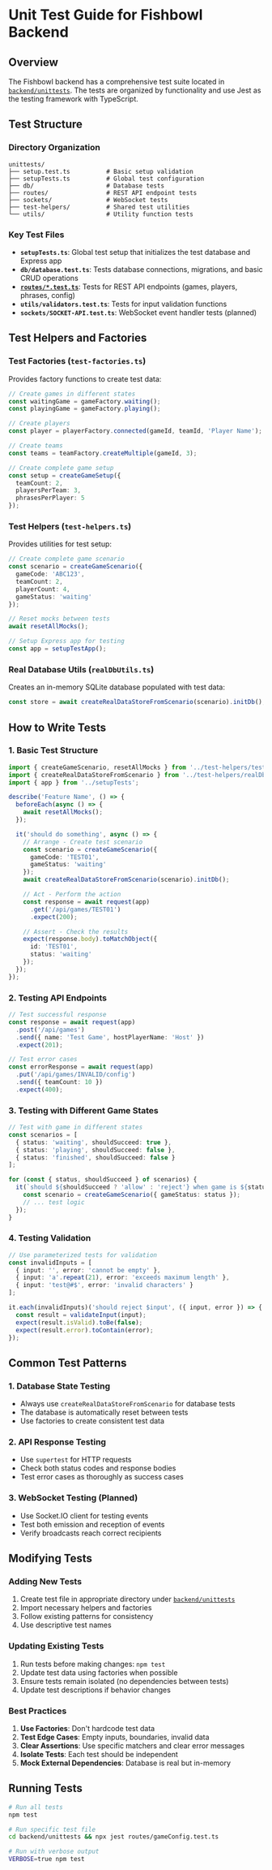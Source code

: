 # Unit Test Guide for Fishbowl Backend

## Overview

The Fishbowl backend has a comprehensive test suite located in [`backend/unittests`](c:\Users\Tyler.TYLERS-PC\source\repos\fishbowl\backend\unittests). The tests are organized by functionality and use Jest as the testing framework with TypeScript.

## Test Structure

### Directory Organization

```
unittests/
├── setup.test.ts          # Basic setup validation
├── setupTests.ts          # Global test configuration
├── db/                    # Database tests
├── routes/                # REST API endpoint tests  
├── sockets/               # WebSocket tests
├── test-helpers/          # Shared test utilities
└── utils/                 # Utility function tests
```

### Key Test Files

- **`setupTests.ts`**: Global test setup that initializes the test database and Express app
- **`db/database.test.ts`**: Tests database connections, migrations, and basic CRUD operations
- **[`routes/*.test.ts`](c:\Users\Tyler.TYLERS-PC\source\repos\fishbowl\backend\unittests\routes)**: Tests for REST API endpoints (games, players, phrases, config)
- **`utils/validators.test.ts`**: Tests for input validation functions
- **`sockets/SOCKET-API.test.ts`**: WebSocket event handler tests (planned)

## Test Helpers and Factories

### Test Factories (`test-factories.ts`)

Provides factory functions to create test data:

```typescript
// Create games in different states
const waitingGame = gameFactory.waiting();
const playingGame = gameFactory.playing();

// Create players
const player = playerFactory.connected(gameId, teamId, 'Player Name');

// Create teams
const teams = teamFactory.createMultiple(gameId, 3);

// Create complete game setup
const setup = createGameSetup({
  teamCount: 2,
  playersPerTeam: 3,
  phrasesPerPlayer: 5
});
```

### Test Helpers (`test-helpers.ts`)

Provides utilities for test setup:

```typescript
// Create complete game scenario
const scenario = createGameScenario({
  gameCode: 'ABC123',
  teamCount: 2,
  playerCount: 4,
  gameStatus: 'waiting'
});

// Reset mocks between tests
await resetAllMocks();

// Setup Express app for testing
const app = setupTestApp();
```

### Real Database Utils (`realDbUtils.ts`)

Creates an in-memory SQLite database populated with test data:

```typescript
const store = await createRealDataStoreFromScenario(scenario).initDb();
```

## How to Write Tests

### 1. Basic Test Structure

```typescript
import { createGameScenario, resetAllMocks } from '../test-helpers/test-helpers';
import { createRealDataStoreFromScenario } from '../test-helpers/realDbUtils';
import { app } from '../setupTests';

describe('Feature Name', () => {
  beforeEach(async () => {
    await resetAllMocks();
  });

  it('should do something', async () => {
    // Arrange - Create test scenario
    const scenario = createGameScenario({
      gameCode: 'TEST01',
      gameStatus: 'waiting'
    });
    await createRealDataStoreFromScenario(scenario).initDb();

    // Act - Perform the action
    const response = await request(app)
      .get('/api/games/TEST01')
      .expect(200);

    // Assert - Check the results
    expect(response.body).toMatchObject({
      id: 'TEST01',
      status: 'waiting'
    });
  });
});
```

### 2. Testing API Endpoints

```typescript
// Test successful response
const response = await request(app)
  .post('/api/games')
  .send({ name: 'Test Game', hostPlayerName: 'Host' })
  .expect(201);

// Test error cases
const errorResponse = await request(app)
  .put('/api/games/INVALID/config')
  .send({ teamCount: 10 })
  .expect(400);
```

### 3. Testing with Different Game States

```typescript
// Test with game in different states
const scenarios = [
  { status: 'waiting', shouldSucceed: true },
  { status: 'playing', shouldSucceed: false },
  { status: 'finished', shouldSucceed: false }
];

for (const { status, shouldSucceed } of scenarios) {
  it(`should ${shouldSucceed ? 'allow' : 'reject'} when game is ${status}`, async () => {
    const scenario = createGameScenario({ gameStatus: status });
    // ... test logic
  });
}
```

### 4. Testing Validation

```typescript
// Use parameterized tests for validation
const invalidInputs = [
  { input: '', error: 'cannot be empty' },
  { input: 'a'.repeat(21), error: 'exceeds maximum length' },
  { input: 'test@#$', error: 'invalid characters' }
];

it.each(invalidInputs)('should reject $input', ({ input, error }) => {
  const result = validateInput(input);
  expect(result.isValid).toBe(false);
  expect(result.error).toContain(error);
});
```

## Common Test Patterns

### 1. Database State Testing
- Always use `createRealDataStoreFromScenario` for database tests
- The database is automatically reset between tests
- Use factories to create consistent test data

### 2. API Response Testing
- Use `supertest` for HTTP requests
- Check both status codes and response bodies
- Test error cases as thoroughly as success cases

### 3. WebSocket Testing (Planned)
- Use Socket.IO client for testing events
- Test both emission and reception of events
- Verify broadcasts reach correct recipients

## Modifying Tests

### Adding New Tests

1. Create test file in appropriate directory under [`backend/unittests`](c:\Users\Tyler.TYLERS-PC\source\repos\fishbowl\backend\unittests)
2. Import necessary helpers and factories
3. Follow existing patterns for consistency
4. Use descriptive test names

### Updating Existing Tests

1. Run tests before making changes: `npm test`
2. Update test data using factories when possible
3. Ensure tests remain isolated (no dependencies between tests)
4. Update test descriptions if behavior changes

### Best Practices

1. **Use Factories**: Don't hardcode test data
2. **Test Edge Cases**: Empty inputs, boundaries, invalid data
3. **Clear Assertions**: Use specific matchers and clear error messages
4. **Isolate Tests**: Each test should be independent
5. **Mock External Dependencies**: Database is real but in-memory

## Running Tests

```bash
# Run all tests
npm test

# Run specific test file
cd backend/unittests && npx jest routes/gameConfig.test.ts

# Run with verbose output
VERBOSE=true npm test
```